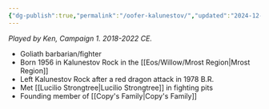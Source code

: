 ```yaml
---
{"dg-publish":true,"permalink":"/oofer-kalunestov/","updated":"2024-12-23T13:38:55.087-05:00"}
---
```


*Played by Ken, Campaign 1. 2018-2022 CE.*

- Goliath barbarian/fighter
- Born 1956 in Kalunestov Rock in the [[Eos/Willow/Mrost Region\|Mrost Region]]
- Left Kalunestov Rock after a red dragon attack in 1978 B.R.
- Met [[Lucilio Strongtree\|Lucilio Strongtree]] in fighting pits
- Founding member of [[Copy's Family\|Copy's Family]]